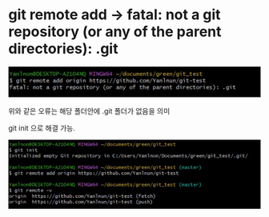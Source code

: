 # git remote add -> fatal: not a git repository (or any of the parent directories): .git

![1](./img/1.jpg)

위와 같은 오류는 해당 폴더안에 .git 폴더가 없음을 의미

git init 으로 해결 가능.

![2](./img/2.jpg)